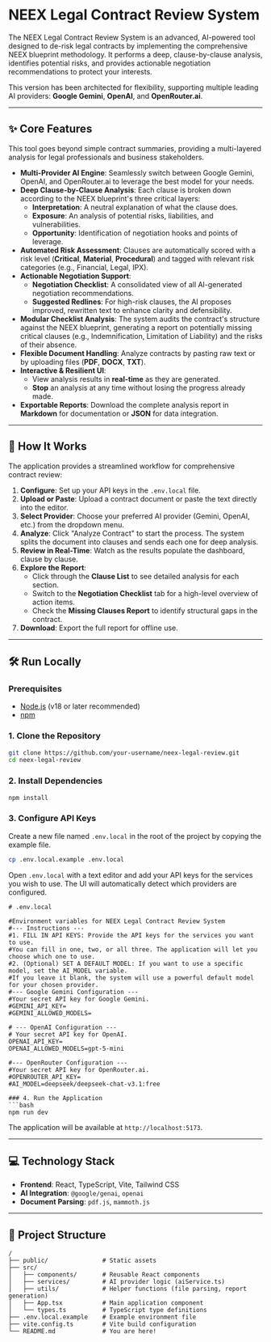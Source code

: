 

# NEEX Legal Contract Review System

The NEEX Legal Contract Review System is an advanced, AI-powered tool designed to de-risk legal contracts by implementing the comprehensive NEEX blueprint methodology. It performs a deep, clause-by-clause analysis, identifies potential risks, and provides actionable negotiation recommendations to protect your interests.

This version has been architected for flexibility, supporting multiple leading AI providers: **Google Gemini**, **OpenAI**, and **OpenRouter.ai**.

---

## ✨ Core Features

This tool goes beyond simple contract summaries, providing a multi-layered analysis for legal professionals and business stakeholders.

-   **Multi-Provider AI Engine**: Seamlessly switch between Google Gemini, OpenAI, and OpenRouter.ai to leverage the best model for your needs.
-   **Deep Clause-by-Clause Analysis**: Each clause is broken down according to the NEEX blueprint's three critical layers:
    -   **Interpretation**: A neutral explanation of what the clause does.
    -   **Exposure**: An analysis of potential risks, liabilities, and vulnerabilities.
    -   **Opportunity**: Identification of negotiation hooks and points of leverage.
-   **Automated Risk Assessment**: Clauses are automatically scored with a risk level (**Critical**, **Material**, **Procedural**) and tagged with relevant risk categories (e.g., Financial, Legal, IPX).
-   **Actionable Negotiation Support**:
    -   **Negotiation Checklist**: A consolidated view of all AI-generated negotiation recommendations.
    -   **Suggested Redlines**: For high-risk clauses, the AI proposes improved, rewritten text to enhance clarity and defensibility.
-   **Modular Checklist Analysis**: The system audits the contract's structure against the NEEX blueprint, generating a report on potentially missing critical clauses (e.g., Indemnification, Limitation of Liability) and the risks of their absence.
-   **Flexible Document Handling**: Analyze contracts by pasting raw text or by uploading files (**PDF**, **DOCX**, **TXT**).
-   **Interactive & Resilient UI**:
    -   View analysis results in **real-time** as they are generated.
    -   **Stop** an analysis at any time without losing the progress already made.
-   **Exportable Reports**: Download the complete analysis report in **Markdown** for documentation or **JSON** for data integration.

---

## 🚀 How It Works

The application provides a streamlined workflow for comprehensive contract review:

1.  **Configure**: Set up your API keys in the `.env.local` file.
2.  **Upload or Paste**: Upload a contract document or paste the text directly into the editor.
3.  **Select Provider**: Choose your preferred AI provider (Gemini, OpenAI, etc.) from the dropdown menu.
4.  **Analyze**: Click "Analyze Contract" to start the process. The system splits the document into clauses and sends each one for deep analysis.
5.  **Review in Real-Time**: Watch as the results populate the dashboard, clause by clause.
6.  **Explore the Report**:
    -   Click through the **Clause List** to see detailed analysis for each section.
    -   Switch to the **Negotiation Checklist** tab for a high-level overview of action items.
    -   Check the **Missing Clauses Report** to identify structural gaps in the contract.
7.  **Download**: Export the full report for offline use.

---

## 🛠️ Run Locally

### Prerequisites
- [Node.js](https://nodejs.org/) (v18 or later recommended)
- [npm](https://www.npmjs.com/)

### 1. Clone the Repository
```bash
git clone https://github.com/your-username/neex-legal-review.git
cd neex-legal-review
```

### 2. Install Dependencies
```bash
npm install
```

### 3. Configure API Keys
Create a new file named `.env.local` in the root of the project by copying the example file.

```bash
cp .env.local.example .env.local
```

Open `.env.local` with a text editor and add your API keys for the services you wish to use. The UI will automatically detect which providers are configured.

```env
# .env.local

#Environment variables for NEEX Legal Contract Review System
#--- Instructions ---
#1. FILL IN API KEYS: Provide the API keys for the services you want to use.
#You can fill in one, two, or all three. The application will let you choose which one to use.
#2. (Optional) SET A DEFAULT MODEL: If you want to use a specific model, set the AI_MODEL variable.
#If you leave it blank, the system will use a powerful default model for your chosen provider.
#--- Google Gemini Configuration ---
#Your secret API key for Google Gemini.
#GEMINI_API_KEY=
#GEMINI_ALLOWED_MODELS=

# --- OpenAI Configuration ---
# Your secret API key for OpenAI.
OPENAI_API_KEY=
OPENAI_ALLOWED_MODELS=gpt-5-mini

#--- OpenRouter Configuration ---
#Your secret API key for OpenRouter.ai.
#OPENROUTER_API_KEY=
#AI_MODEL=deepseek/deepseek-chat-v3.1:free

### 4. Run the Application
```bash
npm run dev
```
The application will be available at `http://localhost:5173`.

---

## 💻 Technology Stack

-   **Frontend**: React, TypeScript, Vite, Tailwind CSS
-   **AI Integration**: `@google/genai`, `openai`
-   **Document Parsing**: `pdf.js`, `mammoth.js`

---

## 📁 Project Structure

```
/
├── public/               # Static assets
├── src/
│   ├── components/       # Reusable React components
│   ├── services/         # AI provider logic (aiService.ts)
│   ├── utils/            # Helper functions (file parsing, report generation)
│   ├── App.tsx           # Main application component
│   └── types.ts          # TypeScript type definitions
├── .env.local.example    # Example environment file
├── vite.config.ts        # Vite build configuration
└── README.md             # You are here!
```
